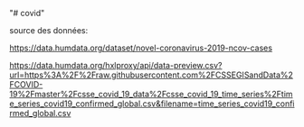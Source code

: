 "# covid" 

source des données:

https://data.humdata.org/dataset/novel-coronavirus-2019-ncov-cases

https://data.humdata.org/hxlproxy/api/data-preview.csv?url=https%3A%2F%2Fraw.githubusercontent.com%2FCSSEGISandData%2FCOVID-19%2Fmaster%2Fcsse_covid_19_data%2Fcsse_covid_19_time_series%2Ftime_series_covid19_confirmed_global.csv&filename=time_series_covid19_confirmed_global.csv

